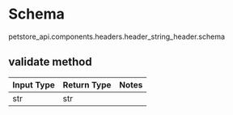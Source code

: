 # Schema
petstore_api.components.headers.header_string_header.schema

## validate method
Input Type | Return Type | Notes
------------ | ------------- | -------------
str | str |

